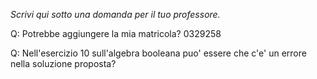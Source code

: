 _Scrivi qui sotto una domanda per il tuo professore._

Q: Potrebbe aggiungere la mia matricola? 0329258

Q: Nell'esercizio 10 sull'algebra booleana puo' essere che c'e' un errore nella soluzione proposta?
